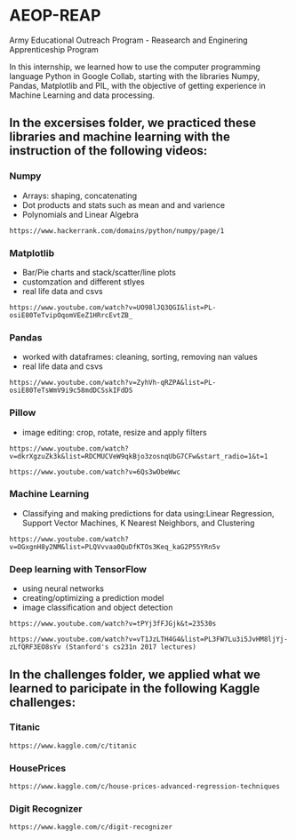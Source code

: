 # AEOP-REAP
Army Educational Outreach Program - Reasearch and Enginering Apprenticeship Program

In this internship, we learned how to use the computer programming language Python in Google Collab, starting with the libraries Numpy, Pandas, Matplotlib and PIL, with the objective of getting experience in Machine Learning and data processing.

## In the excersises folder, we practiced these libraries and machine learning with the instruction of the following videos:

### Numpy
* Arrays: shaping, concatenating
* Dot products and stats such as mean and and varience
* Polynomials and Linear Algebra
```
https://www.hackerrank.com/domains/python/numpy/page/1
```

### Matplotlib
* Bar/Pie charts and stack/scatter/line plots 
* customzation and different stlyes
* real life data and csvs
```
https://www.youtube.com/watch?v=UO98lJQ3QGI&list=PL-osiE80TeTvipOqomVEeZ1HRrcEvtZB_
```
### Pandas
* worked with dataframes: cleaning, sorting, removing nan values
* real life data and csvs
```
https://www.youtube.com/watch?v=ZyhVh-qRZPA&list=PL-osiE80TeTsWmV9i9c58mdDCSskIFdDS
```
### Pillow
* image editing: crop, rotate, resize and apply filters 
```
https://www.youtube.com/watch?v=dkrXgzuZk3k&list=RDCMUCVeW9qkBjo3zosnqUbG7CFw&start_radio=1&t=1
```
```
https://www.youtube.com/watch?v=6Qs3wObeWwc
```
### Machine Learning
* Classifying and making predictions for data using:Linear Regression, Support Vector Machines, K Nearest Neighbors, and Clustering 
```
https://www.youtube.com/watch?v=OGxgnH8y2NM&list=PLQVvvaa0QuDfKTOs3Keq_kaG2P55YRn5v
```
### Deep learning with TensorFlow
* using neural networks 
* creating/optimizing a prediction model 
* image classification and object detection
```
https://www.youtube.com/watch?v=tPYj3fFJGjk&t=23530s
```
```
https://www.youtube.com/watch?v=vT1JzLTH4G4&list=PL3FW7Lu3i5JvHM8ljYj-zLfQRF3EO8sYv (Stanford's cs231n 2017 lectures)
```

## In the challenges folder, we applied what we learned to paricipate in the following Kaggle challenges:

### Titanic 
```
https://www.kaggle.com/c/titanic
```
### HousePrices
```
https://www.kaggle.com/c/house-prices-advanced-regression-techniques
```
### Digit Recognizer
```
https://www.kaggle.com/c/digit-recognizer
```
